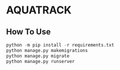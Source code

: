 # AQUATRACK

## How To Use

```py
python -m pip install -r requirements.txt
python manage.py makemigrations
python manage.py migrate
python manage.py runserver
```
